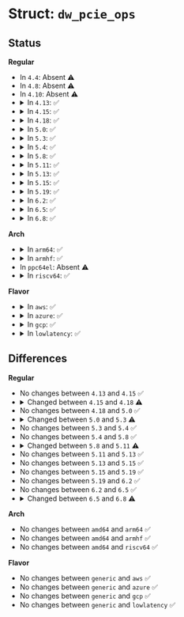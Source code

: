 # Struct: <code>dw_pcie_ops</code>

## Status
<b>Regular</b>
<ul>
<li>
In <code>4.4</code>: Absent ⚠️
</li>
<li>
In <code>4.8</code>: Absent ⚠️
</li>
<li>
In <code>4.10</code>: Absent ⚠️
</li>
<li>
<details>
<summary>In <code>4.13</code>: ✅</summary>

```c
struct dw_pcie_ops {
    u64 (*cpu_addr_fixup)(u64);
    u32 (*read_dbi)(struct dw_pcie *, void *, u32, size_t);
    void (*write_dbi)(struct dw_pcie *, void *, u32, size_t, u32);
    int (*link_up)(struct dw_pcie *);
    int (*start_link)(struct dw_pcie *);
    void (*stop_link)(struct dw_pcie *);
};
```
</details>
</li>
<li>
<details>
<summary>In <code>4.15</code>: ✅</summary>

```c
struct dw_pcie_ops {
    u64 (*cpu_addr_fixup)(u64);
    u32 (*read_dbi)(struct dw_pcie *, void *, u32, size_t);
    void (*write_dbi)(struct dw_pcie *, void *, u32, size_t, u32);
    int (*link_up)(struct dw_pcie *);
    int (*start_link)(struct dw_pcie *);
    void (*stop_link)(struct dw_pcie *);
};
```
</details>
</li>
<li>
<details>
<summary>In <code>4.18</code>: ✅</summary>

```c
struct dw_pcie_ops {
    u64 (*cpu_addr_fixup)(struct dw_pcie *, u64);
    u32 (*read_dbi)(struct dw_pcie *, void *, u32, size_t);
    void (*write_dbi)(struct dw_pcie *, void *, u32, size_t, u32);
    int (*link_up)(struct dw_pcie *);
    int (*start_link)(struct dw_pcie *);
    void (*stop_link)(struct dw_pcie *);
};
```
</details>
</li>
<li>
<details>
<summary>In <code>5.0</code>: ✅</summary>

```c
struct dw_pcie_ops {
    u64 (*cpu_addr_fixup)(struct dw_pcie *, u64);
    u32 (*read_dbi)(struct dw_pcie *, void *, u32, size_t);
    void (*write_dbi)(struct dw_pcie *, void *, u32, size_t, u32);
    int (*link_up)(struct dw_pcie *);
    int (*start_link)(struct dw_pcie *);
    void (*stop_link)(struct dw_pcie *);
};
```
</details>
</li>
<li>
<details>
<summary>In <code>5.3</code>: ✅</summary>

```c
struct dw_pcie_ops {
    u64 (*cpu_addr_fixup)(struct dw_pcie *, u64);
    u32 (*read_dbi)(struct dw_pcie *, void *, u32, size_t);
    void (*write_dbi)(struct dw_pcie *, void *, u32, size_t, u32);
    u32 (*read_dbi2)(struct dw_pcie *, void *, u32, size_t);
    void (*write_dbi2)(struct dw_pcie *, void *, u32, size_t, u32);
    int (*link_up)(struct dw_pcie *);
    int (*start_link)(struct dw_pcie *);
    void (*stop_link)(struct dw_pcie *);
};
```
</details>
</li>
<li>
<details>
<summary>In <code>5.4</code>: ✅</summary>

```c
struct dw_pcie_ops {
    u64 (*cpu_addr_fixup)(struct dw_pcie *, u64);
    u32 (*read_dbi)(struct dw_pcie *, void *, u32, size_t);
    void (*write_dbi)(struct dw_pcie *, void *, u32, size_t, u32);
    u32 (*read_dbi2)(struct dw_pcie *, void *, u32, size_t);
    void (*write_dbi2)(struct dw_pcie *, void *, u32, size_t, u32);
    int (*link_up)(struct dw_pcie *);
    int (*start_link)(struct dw_pcie *);
    void (*stop_link)(struct dw_pcie *);
};
```
</details>
</li>
<li>
<details>
<summary>In <code>5.8</code>: ✅</summary>

```c
struct dw_pcie_ops {
    u64 (*cpu_addr_fixup)(struct dw_pcie *, u64);
    u32 (*read_dbi)(struct dw_pcie *, void *, u32, size_t);
    void (*write_dbi)(struct dw_pcie *, void *, u32, size_t, u32);
    u32 (*read_dbi2)(struct dw_pcie *, void *, u32, size_t);
    void (*write_dbi2)(struct dw_pcie *, void *, u32, size_t, u32);
    int (*link_up)(struct dw_pcie *);
    int (*start_link)(struct dw_pcie *);
    void (*stop_link)(struct dw_pcie *);
};
```
</details>
</li>
<li>
<details>
<summary>In <code>5.11</code>: ✅</summary>

```c
struct dw_pcie_ops {
    u64 (*cpu_addr_fixup)(struct dw_pcie *, u64);
    u32 (*read_dbi)(struct dw_pcie *, void *, u32, size_t);
    void (*write_dbi)(struct dw_pcie *, void *, u32, size_t, u32);
    void (*write_dbi2)(struct dw_pcie *, void *, u32, size_t, u32);
    int (*link_up)(struct dw_pcie *);
    int (*start_link)(struct dw_pcie *);
    void (*stop_link)(struct dw_pcie *);
};
```
</details>
</li>
<li>
<details>
<summary>In <code>5.13</code>: ✅</summary>

```c
struct dw_pcie_ops {
    u64 (*cpu_addr_fixup)(struct dw_pcie *, u64);
    u32 (*read_dbi)(struct dw_pcie *, void *, u32, size_t);
    void (*write_dbi)(struct dw_pcie *, void *, u32, size_t, u32);
    void (*write_dbi2)(struct dw_pcie *, void *, u32, size_t, u32);
    int (*link_up)(struct dw_pcie *);
    int (*start_link)(struct dw_pcie *);
    void (*stop_link)(struct dw_pcie *);
};
```
</details>
</li>
<li>
<details>
<summary>In <code>5.15</code>: ✅</summary>

```c
struct dw_pcie_ops {
    u64 (*cpu_addr_fixup)(struct dw_pcie *, u64);
    u32 (*read_dbi)(struct dw_pcie *, void *, u32, size_t);
    void (*write_dbi)(struct dw_pcie *, void *, u32, size_t, u32);
    void (*write_dbi2)(struct dw_pcie *, void *, u32, size_t, u32);
    int (*link_up)(struct dw_pcie *);
    int (*start_link)(struct dw_pcie *);
    void (*stop_link)(struct dw_pcie *);
};
```
</details>
</li>
<li>
<details>
<summary>In <code>5.19</code>: ✅</summary>

```c
struct dw_pcie_ops {
    u64 (*cpu_addr_fixup)(struct dw_pcie *, u64);
    u32 (*read_dbi)(struct dw_pcie *, void *, u32, size_t);
    void (*write_dbi)(struct dw_pcie *, void *, u32, size_t, u32);
    void (*write_dbi2)(struct dw_pcie *, void *, u32, size_t, u32);
    int (*link_up)(struct dw_pcie *);
    int (*start_link)(struct dw_pcie *);
    void (*stop_link)(struct dw_pcie *);
};
```
</details>
</li>
<li>
<details>
<summary>In <code>6.2</code>: ✅</summary>

```c
struct dw_pcie_ops {
    u64 (*cpu_addr_fixup)(struct dw_pcie *, u64);
    u32 (*read_dbi)(struct dw_pcie *, void *, u32, size_t);
    void (*write_dbi)(struct dw_pcie *, void *, u32, size_t, u32);
    void (*write_dbi2)(struct dw_pcie *, void *, u32, size_t, u32);
    int (*link_up)(struct dw_pcie *);
    int (*start_link)(struct dw_pcie *);
    void (*stop_link)(struct dw_pcie *);
};
```
</details>
</li>
<li>
<details>
<summary>In <code>6.5</code>: ✅</summary>

```c
struct dw_pcie_ops {
    u64 (*cpu_addr_fixup)(struct dw_pcie *, u64);
    u32 (*read_dbi)(struct dw_pcie *, void *, u32, size_t);
    void (*write_dbi)(struct dw_pcie *, void *, u32, size_t, u32);
    void (*write_dbi2)(struct dw_pcie *, void *, u32, size_t, u32);
    int (*link_up)(struct dw_pcie *);
    int (*start_link)(struct dw_pcie *);
    void (*stop_link)(struct dw_pcie *);
};
```
</details>
</li>
<li>
<details>
<summary>In <code>6.8</code>: ✅</summary>

```c
struct dw_pcie_ops {
    u64 (*cpu_addr_fixup)(struct dw_pcie *, u64);
    u32 (*read_dbi)(struct dw_pcie *, void *, u32, size_t);
    void (*write_dbi)(struct dw_pcie *, void *, u32, size_t, u32);
    void (*write_dbi2)(struct dw_pcie *, void *, u32, size_t, u32);
    int (*link_up)(struct dw_pcie *);
    enum dw_pcie_ltssm (*get_ltssm)(struct dw_pcie *);
    int (*start_link)(struct dw_pcie *);
    void (*stop_link)(struct dw_pcie *);
};
```
</details>
</li>
</ul>
<b>Arch</b>
<ul>
<li>
<details>
<summary>In <code>arm64</code>: ✅</summary>

```c
struct dw_pcie_ops {
    u64 (*cpu_addr_fixup)(struct dw_pcie *, u64);
    u32 (*read_dbi)(struct dw_pcie *, void *, u32, size_t);
    void (*write_dbi)(struct dw_pcie *, void *, u32, size_t, u32);
    u32 (*read_dbi2)(struct dw_pcie *, void *, u32, size_t);
    void (*write_dbi2)(struct dw_pcie *, void *, u32, size_t, u32);
    int (*link_up)(struct dw_pcie *);
    int (*start_link)(struct dw_pcie *);
    void (*stop_link)(struct dw_pcie *);
};
```
</details>
</li>
<li>
<details>
<summary>In <code>armhf</code>: ✅</summary>

```c
struct dw_pcie_ops {
    u64 (*cpu_addr_fixup)(struct dw_pcie *, u64);
    u32 (*read_dbi)(struct dw_pcie *, void *, u32, size_t);
    void (*write_dbi)(struct dw_pcie *, void *, u32, size_t, u32);
    u32 (*read_dbi2)(struct dw_pcie *, void *, u32, size_t);
    void (*write_dbi2)(struct dw_pcie *, void *, u32, size_t, u32);
    int (*link_up)(struct dw_pcie *);
    int (*start_link)(struct dw_pcie *);
    void (*stop_link)(struct dw_pcie *);
};
```
</details>
</li>
<li>
In <code>ppc64el</code>: Absent ⚠️
</li>
<li>
<details>
<summary>In <code>riscv64</code>: ✅</summary>

```c
struct dw_pcie_ops {
    u64 (*cpu_addr_fixup)(struct dw_pcie *, u64);
    u32 (*read_dbi)(struct dw_pcie *, void *, u32, size_t);
    void (*write_dbi)(struct dw_pcie *, void *, u32, size_t, u32);
    u32 (*read_dbi2)(struct dw_pcie *, void *, u32, size_t);
    void (*write_dbi2)(struct dw_pcie *, void *, u32, size_t, u32);
    int (*link_up)(struct dw_pcie *);
    int (*start_link)(struct dw_pcie *);
    void (*stop_link)(struct dw_pcie *);
};
```
</details>
</li>
</ul>
<b>Flavor</b>
<ul>
<li>
<details>
<summary>In <code>aws</code>: ✅</summary>

```c
struct dw_pcie_ops {
    u64 (*cpu_addr_fixup)(struct dw_pcie *, u64);
    u32 (*read_dbi)(struct dw_pcie *, void *, u32, size_t);
    void (*write_dbi)(struct dw_pcie *, void *, u32, size_t, u32);
    u32 (*read_dbi2)(struct dw_pcie *, void *, u32, size_t);
    void (*write_dbi2)(struct dw_pcie *, void *, u32, size_t, u32);
    int (*link_up)(struct dw_pcie *);
    int (*start_link)(struct dw_pcie *);
    void (*stop_link)(struct dw_pcie *);
};
```
</details>
</li>
<li>
<details>
<summary>In <code>azure</code>: ✅</summary>

```c
struct dw_pcie_ops {
    u64 (*cpu_addr_fixup)(struct dw_pcie *, u64);
    u32 (*read_dbi)(struct dw_pcie *, void *, u32, size_t);
    void (*write_dbi)(struct dw_pcie *, void *, u32, size_t, u32);
    u32 (*read_dbi2)(struct dw_pcie *, void *, u32, size_t);
    void (*write_dbi2)(struct dw_pcie *, void *, u32, size_t, u32);
    int (*link_up)(struct dw_pcie *);
    int (*start_link)(struct dw_pcie *);
    void (*stop_link)(struct dw_pcie *);
};
```
</details>
</li>
<li>
<details>
<summary>In <code>gcp</code>: ✅</summary>

```c
struct dw_pcie_ops {
    u64 (*cpu_addr_fixup)(struct dw_pcie *, u64);
    u32 (*read_dbi)(struct dw_pcie *, void *, u32, size_t);
    void (*write_dbi)(struct dw_pcie *, void *, u32, size_t, u32);
    u32 (*read_dbi2)(struct dw_pcie *, void *, u32, size_t);
    void (*write_dbi2)(struct dw_pcie *, void *, u32, size_t, u32);
    int (*link_up)(struct dw_pcie *);
    int (*start_link)(struct dw_pcie *);
    void (*stop_link)(struct dw_pcie *);
};
```
</details>
</li>
<li>
<details>
<summary>In <code>lowlatency</code>: ✅</summary>

```c
struct dw_pcie_ops {
    u64 (*cpu_addr_fixup)(struct dw_pcie *, u64);
    u32 (*read_dbi)(struct dw_pcie *, void *, u32, size_t);
    void (*write_dbi)(struct dw_pcie *, void *, u32, size_t, u32);
    u32 (*read_dbi2)(struct dw_pcie *, void *, u32, size_t);
    void (*write_dbi2)(struct dw_pcie *, void *, u32, size_t, u32);
    int (*link_up)(struct dw_pcie *);
    int (*start_link)(struct dw_pcie *);
    void (*stop_link)(struct dw_pcie *);
};
```
</details>
</li>
</ul>

## Differences
<b>Regular</b>
<ul>
<li>
No changes between <code>4.13</code> and <code>4.15</code> ✅
</li>
<li>
<details>
<summary>Changed between <code>4.15</code> and <code>4.18</code> ⚠️</summary>
<ul>
<li>
<b>Field type changed. </b>
<code>u64 (*cpu_addr_fixup)(u64)</code> ➡️ <code>u64 (*cpu_addr_fixup)(struct dw_pcie *, u64)</code>
</li>
</ul>
</details>
</li>
<li>
No changes between <code>4.18</code> and <code>5.0</code> ✅
</li>
<li>
<details>
<summary>Changed between <code>5.0</code> and <code>5.3</code> ⚠️</summary>
<ul>
<li>
<b>Field added. </b>
<code>u32 (*read_dbi2)(struct dw_pcie *, void *, u32, size_t)</code>
</li>
<li>
<b>Field added. </b>
<code>void (*write_dbi2)(struct dw_pcie *, void *, u32, size_t, u32)</code>
</li>
</ul>
</details>
</li>
<li>
No changes between <code>5.3</code> and <code>5.4</code> ✅
</li>
<li>
No changes between <code>5.4</code> and <code>5.8</code> ✅
</li>
<li>
<details>
<summary>Changed between <code>5.8</code> and <code>5.11</code> ⚠️</summary>
<ul>
<li>
<b>Field removed. </b>
<code>u32 (*read_dbi2)(struct dw_pcie *, void *, u32, size_t)</code>
</li>
</ul>
</details>
</li>
<li>
No changes between <code>5.11</code> and <code>5.13</code> ✅
</li>
<li>
No changes between <code>5.13</code> and <code>5.15</code> ✅
</li>
<li>
No changes between <code>5.15</code> and <code>5.19</code> ✅
</li>
<li>
No changes between <code>5.19</code> and <code>6.2</code> ✅
</li>
<li>
No changes between <code>6.2</code> and <code>6.5</code> ✅
</li>
<li>
<details>
<summary>Changed between <code>6.5</code> and <code>6.8</code> ⚠️</summary>
<ul>
<li>
<b>Field added. </b>
<code>enum dw_pcie_ltssm (*get_ltssm)(struct dw_pcie *)</code>
</li>
</ul>
</details>
</li>
</ul>
<b>Arch</b>
<ul>
<li>
No changes between <code>amd64</code> and <code>arm64</code> ✅
</li>
<li>
No changes between <code>amd64</code> and <code>armhf</code> ✅
</li>
<li>
No changes between <code>amd64</code> and <code>riscv64</code> ✅
</li>
</ul>
<b>Flavor</b>
<ul>
<li>
No changes between <code>generic</code> and <code>aws</code> ✅
</li>
<li>
No changes between <code>generic</code> and <code>azure</code> ✅
</li>
<li>
No changes between <code>generic</code> and <code>gcp</code> ✅
</li>
<li>
No changes between <code>generic</code> and <code>lowlatency</code> ✅
</li>
</ul>
